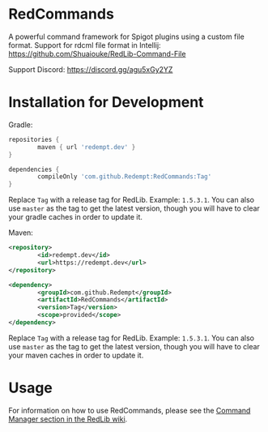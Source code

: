 # RedCommands
A powerful command framework for Spigot plugins using a custom file format. Support for rdcml file format in Intellij: https://github.com/Shuaiouke/RedLib-Command-File

Support Discord: https://discord.gg/agu5xGy2YZ

# Installation for Development

Gradle:

```groovy
repositories {
        maven { url 'redempt.dev' }
}

```

```groovy
dependencies {
        compileOnly 'com.github.Redempt:RedCommands:Tag'
}
```

Replace `Tag` with a release tag for RedLib. Example: `1.5.3.1`. You can also use `master` as the tag to get the latest version, though you will have to clear your gradle caches in order to update it.

Maven:

```xml
<repository>
        <id>redempt.dev</id>
        <url>https://redempt.dev</url>
</repository>
```

```xml
<dependency>
        <groupId>com.github.Redempt</groupId>
        <artifactId>RedCommands</artifactId>
        <version>Tag</version>
        <scope>provided</scope>
</dependency>
```
Replace `Tag` with a release tag for RedLib. Example: `1.5.3.1`. You can also use `master` as the tag to get the latest version, though you will have to clear your maven caches in order to update it.

# Usage

For information on how to use RedCommands, please see the [Command Manager section in the RedLib wiki](https://github.com/Redempt/RedLib/wiki/Command-Manager).
